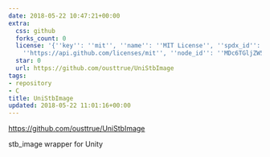 ```yaml
---
date: 2018-05-22 10:47:21+00:00
extra:
  css: github
  forks_count: 0
  license: '{''key'': ''mit'', ''name'': ''MIT License'', ''spdx_id'': ''MIT'', ''url'':
    ''https://api.github.com/licenses/mit'', ''node_id'': ''MDc6TGljZW5zZTEz''}'
  star: 0
  url: https://github.com/ousttrue/UniStbImage
tags:
- repository
- C
title: UniStbImage
updated: 2018-05-22 11:01:16+00:00
---
```


<https://github.com/ousttrue/UniStbImage>

stb_image wrapper for Unity
